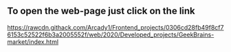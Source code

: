 ## To open the web-page just click on the link
https://rawcdn.githack.com/Arcady1/Frontend_projects/0306cd28fb49f8cf76153c52522f6b3a2005552f/web/2020/Developed_projects/GeekBrains-market/index.html
